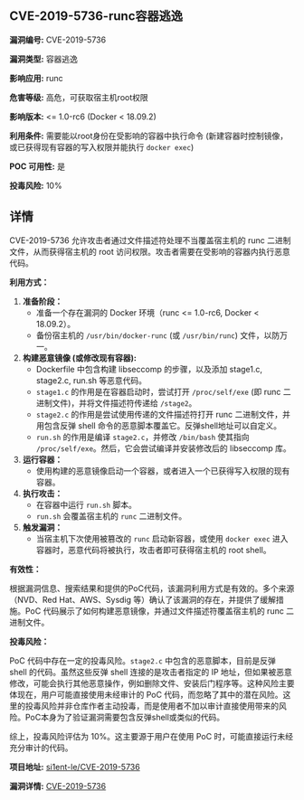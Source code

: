 ## CVE-2019-5736-runc容器逃逸

**漏洞编号:** CVE-2019-5736

**漏洞类型:** 容器逃逸

**影响应用:** runc

**危害等级:** 高危，可获取宿主机root权限

**影响版本:** <= 1.0-rc6 (Docker < 18.09.2)

**利用条件:** 需要能以root身份在受影响的容器中执行命令 (新建容器时控制镜像，或已获得现有容器的写入权限并能执行 `docker exec`)

**POC 可用性:** 是

**投毒风险:** 10%

## 详情

CVE-2019-5736 允许攻击者通过文件描述符处理不当覆盖宿主机的 runc 二进制文件，从而获得宿主机的 root 访问权限。攻击者需要在受影响的容器内执行恶意代码。

**利用方式：**

1.  **准备阶段：**
    *   准备一个存在漏洞的 Docker 环境（runc <= 1.0-rc6, Docker < 18.09.2）。
    *   备份宿主机的 `/usr/bin/docker-runc` (或 `/usr/bin/runc`) 文件，以防万一。
2.  **构建恶意镜像 (或修改现有容器):**
    *   Dockerfile 中包含构建 libseccomp 的步骤，以及添加 stage1.c, stage2.c, run.sh 等恶意代码。
    *   `stage1.c` 的作用是在容器启动时，尝试打开 `/proc/self/exe` (即 runc 二进制文件)，并将文件描述符传递给 `/stage2`。
    *   `stage2.c` 的作用是尝试使用传递的文件描述符打开 runc 二进制文件，并用包含反弹 shell 命令的恶意脚本覆盖它。反弹shell地址可以自定义。
    *   `run.sh` 的作用是编译 `stage2.c`，并修改 `/bin/bash` 使其指向 `/proc/self/exe`。然后，它会尝试编译并安装修改后的 libseccomp 库。
3.  **运行容器：**
    *   使用构建的恶意镜像启动一个容器，或者进入一个已获得写入权限的现有容器。
4.  **执行攻击：**
    *   在容器中运行 `run.sh` 脚本。
    *   `run.sh` 会覆盖宿主机的 `runc` 二进制文件。
5.  **触发漏洞：**
    *   当宿主机下次使用被篡改的 `runc` 启动新容器，或使用 `docker exec` 进入容器时，恶意代码将被执行，攻击者即可获得宿主机的 root shell。

**有效性：**

根据漏洞信息、搜索结果和提供的PoC代码，该漏洞利用方式是有效的。多个来源（NVD、Red Hat、AWS、Sysdig 等）确认了该漏洞的存在，并提供了缓解措施。PoC 代码展示了如何构建恶意镜像，并通过文件描述符覆盖宿主机的 runc 二进制文件。

**投毒风险：**

PoC 代码中存在一定的投毒风险。`stage2.c` 中包含的恶意脚本，目前是反弹 shell 的代码。虽然这些反弹 shell 连接的是攻击者指定的 IP 地址，但如果被恶意修改，可能会执行其他恶意操作，例如删除文件、安装后门程序等。这种风险主要体现在，用户可能直接使用未经审计的 PoC 代码，而忽略了其中的潜在风险。这里的投毒风险并非仓库作者主动投毒，而是使用者不加以审计直接使用带来的风险。PoC本身为了验证漏洞需要包含反弹shell或类似的代码。

综上，投毒风险评估为 10%。这主要源于用户在使用 PoC 时，可能直接运行未经充分审计的代码。

**项目地址:** [si1ent-le/CVE-2019-5736](https://github.com/si1ent-le/CVE-2019-5736)

**漏洞详情:** [CVE-2019-5736](https://nvd.nist.gov/vuln/detail/CVE-2019-5736)